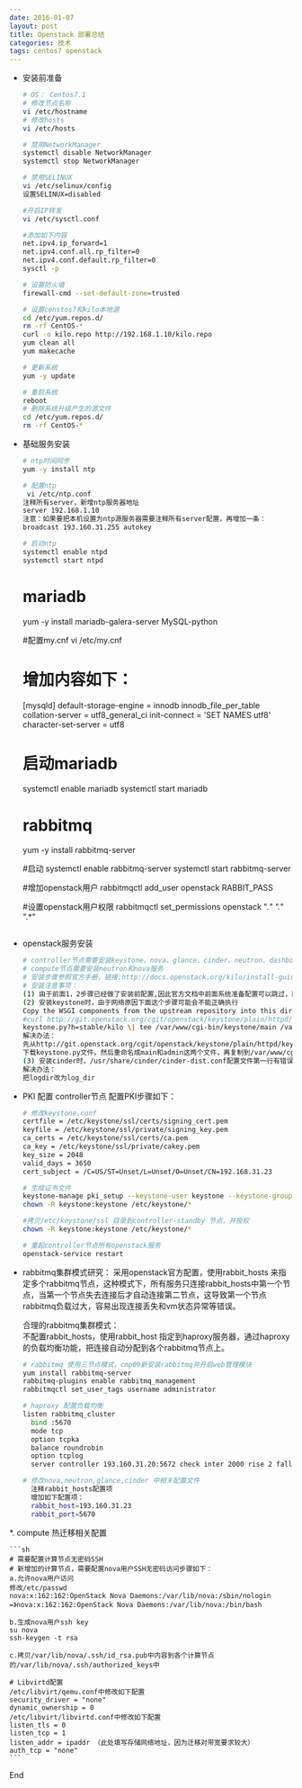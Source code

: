 ```yaml
---
date: 2016-01-07
layout: post
title: Openstack 部署总结
categories: 技术
tags: centos7 openstack
---
```


*  安装前准备

    ```sh
    # OS： Centos7.1
    # 修改节点名称
    vi /etc/hostname
    # 修改hosts
    vi /etc/hosts

    # 禁用NetworkManager
    systemctl disable NetworkManager
    systemctl stop NetworkManager

    # 禁用SELINUX
    vi /etc/selinux/config 
    设置SELINUX=disabled

    #开启IP转发
    vi /etc/sysctl.conf

    #添加如下内容
    net.ipv4.ip_forward=1
    net.ipv4.conf.all.rp_filter=0
    net.ipv4.conf.default.rp_filter=0
    sysctl -p

    # 设置防火墙
    firewall-cmd --set-default-zone=trusted

    # 设置censtos7和kilo本地源
    cd /etc/yum.repos.d/
    rm -rf CentOS-*
    curl -o kilo.repo http://192.168.1.10/kilo.repo
    yum clean all
    yum makecache

    # 更新系统
    yum -y update
    
    # 重启系统
    reboot
    # 删除系统升级产生的源文件
    cd /etc/yum.repos.d/
    rm -rf CentOS-*
    ```

* 基础服务安装

    ```sh
    # ntp时间同步
    yum -y install ntp
    
    # 配置ntp
     vi /etc/ntp.conf
    注释所有server，新增ntp服务器地址
    server 192.168.1.10
    注意：如果要把本机设置为ntp源服务器需要注释所有server配置，再增加一条：
    broadcast 193.160.31.255 autokey

    # 启动ntp
    systemctl enable ntpd
    systemctl start ntpd
    ```
    # mariadb
    yum -y install mariadb-galera-server MySQL-python

    #配置my.cnf
    vi /etc/my.cnf

    # 增加内容如下：
    [mysqld]
    default-storage-engine = innodb
    innodb_file_per_table
    collation-server = utf8_general_ci
    init-connect = 'SET NAMES utf8'
    character-set-server = utf8

    # 启动mariadb
    systemctl enable mariadb
    systemctl start mariadb

    # rabbitmq
    yum -y install rabbitmq-server

    #启动
    systemctl enable rabbitmq-server
    systemctl start rabbitmq-server

    #增加openstack用户
    rabbitmqctl add_user openstack RABBIT_PASS

    #设置openstack用户权限
    rabbitmqctl set_permissions openstack ".*" ".*" ".*"
    ```

* openstack服务安装

    ```sh
    # controller节点需要安装keystone、nova、glance、cinder、neutron、dashboard服务，
    # compute节点需要安装neutron和nova服务
    # 安装步骤参照官方手册，链接:http://docs.openstack.org/kilo/install-guide/install/yum/content/
    # 安装注意事项：
    (1) 由于前面1，2步骤已经做了安装前配置,因此官方文档中前面系统准备配置可以跳过，直接从keystone开始安装。
    (2) 安装keystone时，由于网络原因下面这个步骤可能会不能正确执行
    Copy the WSGI components from the upstream repository into this directory:
    #curl http://git.openstack.org/cgit/openstack/keystone/plain/httpd/
    keystone.py?h=stable/kilo \| tee /var/www/cgi-bin/keystone/main /var/www/cgi-bin/keystone/admin
    解决办法：
    先从http://git.openstack.org/cgit/openstack/keystone/plain/httpd/keystone.py?h=stable/kilo
    下载keystone.py文件，然后重命名成main和admin这两个文件，再复制到/var/www/cgi-bin/keystone目录
    (3) 安装cinder时，/usr/share/cinder/cinder-dist.conf配置文件第一行有错误
    解决办法：
    把logdir改为log_dir
   ```
* PKI 配置
   controller节点 配置PKI步骤如下：

   ```sh
   # 修改keystone.conf
   certfile = /etc/keystone/ssl/certs/signing_cert.pem
   keyfile = /etc/keystone/ssl/private/signing_key.pem
   ca_certs = /etc/keystone/ssl/certs/ca.pem
   ca_key = /etc/keystone/ssl/private/cakey.pem
   key_size = 2048
   valid_days = 3650
   cert_subject = /C=US/ST=Unset/L=Unset/O=Unset/CN=192.168.31.23
   
   # 生成证书文件
   keystone-manage pki_setup --keystone-user keystone --keystone-group keystone
   chown -R keystone:keystone /etc/keystone/*

   #拷贝/etc/keystone/ssl 目录到controller-standby 节点，并授权
   chown -R keystone:keystone /etc/keystone/*

   # 重起controller节点所有openstack服务
   openstack-service restart
   ```

* rabbitmq集群模式研究：
    采用openstack官方配置，使用rabbit_hosts 来指定多个rabbitmq节点，这种模式下，所有服务只连接rabbit_hosts中第一个节点，当第一个节点失去连接后才自动连接第二节点，这导致第一个节点rabbitmq负载过大，容易出现连接丢失和vm状态异常等错误。
    
    合理的rabbitmq集群模式：   
    不配置rabbit_hosts，使用rabbit_host 指定到haproxy服务器，通过haproxy的负载均衡功能，把连接自动分配到各个rabbitmq节点上。

    ```sh
    # rabbitmq 使用三节点模式，cmp09新安装rabbitmq并开启web管理模块
    yum install rabbitmq-server
    rabbitmq-plugins enable rabbitmq_management
    rabbitmqctl set_user_tags username administrator
    
    # haproxy 配置负载均衡
    listen rabbitmq_cluster
      bind :5670
      mode tcp
      option tcpka
      balance roundrobin
      option tcplog
      server controller 193.160.31.20:5672 check inter 2000 rise 2 fall 5

    # 修改nova,neutron,glance,cinder 中相关配置文件
      注释rabbit_hosts配置项
      增加如下配置项：
      rabbit_host=193.160.31.23
      rabbit_port=5670
    ```

*. compute 热迁移相关配置

    ```sh
    # 需要配置计算节点无密码SSH
    # 新增加的计算节点，需要配置nova用户SSH无密码访问步骤如下：
    a.允许nova用户访问
    修改/etc/passwd
    nova:x:162:162:OpenStack Nova Daemons:/var/lib/nova:/sbin/nologin
    =》nova:x:162:162:OpenStack Nova Daemons:/var/lib/nova:/bin/bash
    
    b.生成nova用户ssh key
    su nova
    ssh-keygen -t rsa
    
    c.拷贝/var/lib/nova/.ssh/id_rsa.pub中内容到各个计算节点的/var/lib/nova/.ssh/authorized_keys中

    # Libvirtd配置
    /etc/libvirt/qemu.conf中修改如下配置
    security_driver = "none"
    dynamic_ownership = 0
    /etc/libvirt/libvirtd.conf中修改如下配置
    listen_tls = 0
    listen_tcp = 1
    listen_addr = ipaddr （此处填写存储网络地址，因为迁移对带宽要求较大）
    auth_tcp = "none"
    ```
End

